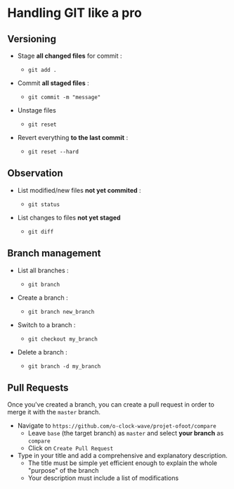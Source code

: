# Handling GIT like a pro

## Versioning

- Stage **all changed files** for commit :
    - `git add .`

- Commit **all staged files** :
    - `git commit -m "message"`

- Unstage files
    - `git reset`

- Revert everything **to the last commit** :
    - `git reset --hard`


## Observation

- List modified/new files **not yet commited** :
    - `git status`

- List changes to files **not yet staged**
    - `git diff`


## Branch management

- List all branches :
    - `git branch`

- Create a branch :
    - `git branch new_branch`

- Switch to a branch :
    - `git checkout my_branch`

- Delete a branch :
     - `git branch -d my_branch`


## Pull Requests

Once you've created a branch, you can create a pull request in order to merge it with the `master` branch.  

- Navigate to `https://github.com/o-clock-wave/projet-ofoot/compare`
    - Leave `base` (the target branch) as `master` and select **your branch** as `compare`
    - Click on `Create Pull Request`
- Type in your title and add a comprehensive and explanatory description.
    - The title must be simple yet efficient enough to explain the whole "purpose" of the branch
    - Your description must include a list of modifications
